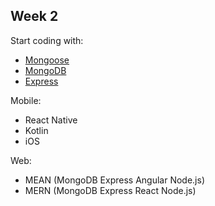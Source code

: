 ## Week 2

Start coding with:
* [Mongoose](https://mongoosejs.com/)
* [MongoDB](https://www.mongodb.com/)
* [Express](https://expressjs.com/)

Mobile:
* React Native
* Kotlin
* iOS

Web:
* MEAN (MongoDB Express Angular Node.js)
* MERN (MongoDB Express React Node.js)


